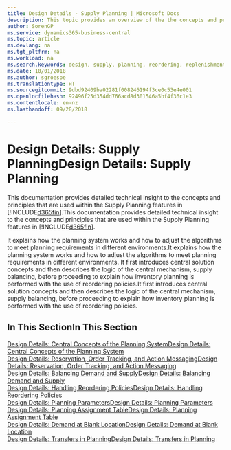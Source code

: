 ```yaml
---
title: Design Details - Supply Planning | Microsoft Docs
description: This topic provides an overview of the the concepts and principles that are used within the Supply Planning features in Business Central.
author: SorenGP
ms.service: dynamics365-business-central
ms.topic: article
ms.devlang: na
ms.tgt_pltfrm: na
ms.workload: na
ms.search.keywords: design, supply, planning, reordering, replenishment
ms.date: 10/01/2018
ms.author: sgroespe
ms.translationtype: HT
ms.sourcegitcommit: 9dbd92409ba02281f008246194f3ce0c53e4e001
ms.openlocfilehash: 92496f25d354dd766acd8d301546a5bf4f36c1e3
ms.contentlocale: en-nz
ms.lasthandoff: 09/28/2018

---
```

# <a name="design-details-supply-planning"></a><span data-ttu-id="19cc6-103">Design Details: Supply Planning</span><span class="sxs-lookup"><span data-stu-id="19cc6-103">Design Details: Supply Planning</span></span>
<span data-ttu-id="19cc6-104">This documentation provides detailed technical insight to the concepts and principles that are used within the Supply Planning features in [!INCLUDE[d365fin](includes/d365fin_md.md)].</span><span class="sxs-lookup"><span data-stu-id="19cc6-104">This documentation provides detailed technical insight to the concepts and principles that are used within the Supply Planning features in [!INCLUDE[d365fin](includes/d365fin_md.md)].</span></span>  

<span data-ttu-id="19cc6-105">It explains how the planning system works and how to adjust the algorithms to meet planning requirements in different environments.</span><span class="sxs-lookup"><span data-stu-id="19cc6-105">It explains how the planning system works and how to adjust the algorithms to meet planning requirements in different environments.</span></span> <span data-ttu-id="19cc6-106">It first introduces central solution concepts and then describes the logic of the central mechanism, supply balancing, before proceeding to explain how inventory planning is performed with the use of reordering policies.</span><span class="sxs-lookup"><span data-stu-id="19cc6-106">It first introduces central solution concepts and then describes the logic of the central mechanism, supply balancing, before proceeding to explain how inventory planning is performed with the use of reordering policies.</span></span>  

## <a name="in-this-section"></a><span data-ttu-id="19cc6-107">In This Section</span><span class="sxs-lookup"><span data-stu-id="19cc6-107">In This Section</span></span>  
[<span data-ttu-id="19cc6-108">Design Details: Central Concepts of the Planning System</span><span class="sxs-lookup"><span data-stu-id="19cc6-108">Design Details: Central Concepts of the Planning System</span></span>](design-details-central-concepts-of-the-planning-system.md)  
[<span data-ttu-id="19cc6-109">Design Details: Reservation, Order Tracking, and Action Messaging</span><span class="sxs-lookup"><span data-stu-id="19cc6-109">Design Details: Reservation, Order Tracking, and Action Messaging</span></span>](design-details-reservation-order-tracking-and-action-messaging.md)  
[<span data-ttu-id="19cc6-110">Design Details: Balancing Demand and Supply</span><span class="sxs-lookup"><span data-stu-id="19cc6-110">Design Details: Balancing Demand and Supply</span></span>](design-details-balancing-demand-and-supply.md)  
[<span data-ttu-id="19cc6-111">Design Details: Handling Reordering Policies</span><span class="sxs-lookup"><span data-stu-id="19cc6-111">Design Details: Handling Reordering Policies</span></span>](design-details-handling-reordering-policies.md)  
[<span data-ttu-id="19cc6-112">Design Details: Planning Parameters</span><span class="sxs-lookup"><span data-stu-id="19cc6-112">Design Details: Planning Parameters</span></span>](design-details-planning-parameters.md)  
[<span data-ttu-id="19cc6-113">Design Details: Planning Assignment Table</span><span class="sxs-lookup"><span data-stu-id="19cc6-113">Design Details: Planning Assignment Table</span></span>](design-details-planning-assignment-table.md)  
[<span data-ttu-id="19cc6-114">Design Details: Demand at Blank Location</span><span class="sxs-lookup"><span data-stu-id="19cc6-114">Design Details: Demand at Blank Location</span></span>](design-details-demand-at-blank-location.md)  
[<span data-ttu-id="19cc6-115">Design Details: Transfers in Planning</span><span class="sxs-lookup"><span data-stu-id="19cc6-115">Design Details: Transfers in Planning</span></span>](design-details-transfers-in-planning.md)

